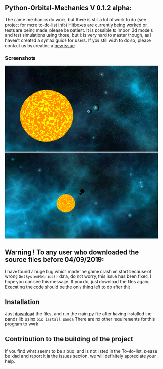 ## Python-Orbital-Mechanics V 0.1.2 alpha: 
The game mechanics do work, but there is still a lot of work to do (see project for more to-do-list info)
Hitboxes are currently being worked on, tests are being made, please be patient. It is possible to import 3d models and test simulations using those, but it is very hard to master though, as I haven't created a syntax guide for users. If you still wish to do so, please contact us by creating a [new issue](https://github.com/the-fancy-corporation/The-PyOS-Project/issues/new/choose)
### Screenshots
![here is the current scenery](/Screenshots/Scrnshot_1.png)
![Some other cool shots](/Screenshots/Scrnshot_2.png)

## Warning ! To any user who downloaded the source files before 04/09/2019:
I have found a huge bug which made the game crash on start because of wrong `GetSystemMetrics()` data, do not worry, this issue has been fixed, I hope you can see this message. If you do, just download the files again. Executing the code should be the only thing left to do after this.

## Installation
Just [download](https://github.com/the-fancy-corporation/The-PyOS-Project/releases/download/0.9/PyOS.release.0.9.zip) the files, and run the main.py file after having installed the panda lib using `pip install panda`
There are no other requirements for this program to work

## Contribution to the building of the project
If you find what seems to be a bug, and is not listed in the [To-do-list](https://github.com/the-fancy-corporation/The-PyOS-Project/projects/1), please be kind and report it in the issues section, we will definitely appreciate your help.
